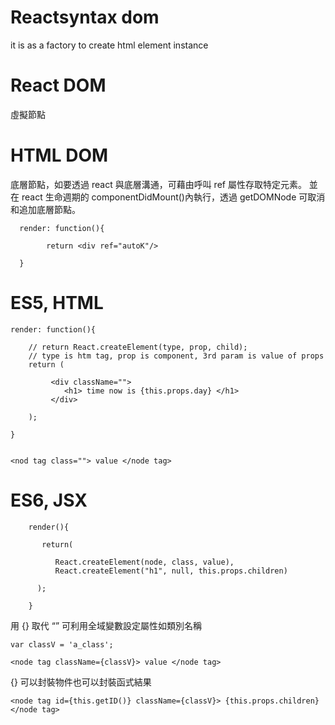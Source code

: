 # Reactsyntax dom
it is as a factory to create html element instance

# React DOM

虛擬節點


# HTML DOM

底層節點，如要透過 react 與底層溝通，可藉由呼叫 ref 屬性存取特定元素。
並在 react 生命週期的 componentDidMount()內執行，透過 getDOMNode 可取消和追加底層節點。

      render: function(){

            return <div ref="autoK"/> 

      }

# ES5, HTML

    render: function(){

        // return React.createElement(type, prop, child); 
        // type is htm tag, prop is component, 3rd param is value of props
        return (
        
             <div className="">
                <h1> time now is {this.props.day} </h1>
             </div>
        
        );
            
    }


    <nod tag class=""> value </node tag>


# ES6, JSX

        render(){

           return(

              React.createElement(node, class, value),
              React.createElement("h1", null, this.props.children)

          );

        }



用 {} 取代 “”
可利用全域變數設定屬性如類別名稱


    var classV = 'a_class';
    
    <node tag className={classV}> value </node tag>
    
    
{} 可以封裝物件也可以封裝函式結果


    <node tag id={this.getID()} className={classV}> {this.props.children} </node tag>


